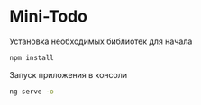 # Mini-Todo

Установка необходимых библиотек для начала
```bash
npm install
```

Запуск приложения в консоли
```bash
ng serve -o
```